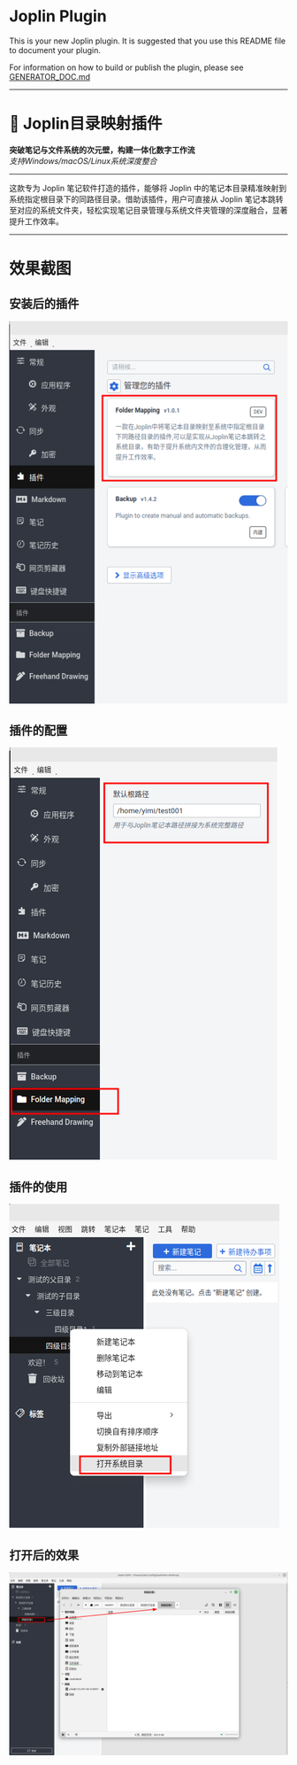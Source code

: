 # Joplin Plugin

This is your new Joplin plugin. It is suggested that you use this README file to document your plugin.

For information on how to build or publish the plugin, please see [GENERATOR_DOC.md](./GENERATOR_DOC.md)

--- 

# 🔗 Joplin目录映射插件

**突破笔记与文件系统的次元壁，构建一体化数字工作流**  
*支持Windows/macOS/Linux系统深度整合*

---

这款专为 Joplin 笔记软件打造的插件，能够将 Joplin 中的笔记本目录精准映射到系统指定根目录下的同路径目录。借助该插件，用户可直接从 Joplin 笔记本跳转至对应的系统文件夹，轻松实现笔记目录管理与系统文件夹管理的深度融合，显著提升工作效率。

---

# 效果截图

## 安装后的插件

![b24d6a1cbce670f63e5c03b0dd7c4b02.png](README.assets/d4cd933fbaf8d82ca7e0719c8483d771954b5114.png)

## 插件的配置

![d35c31766b30b32183c6d1f7db75155f.png](README.assets/2e8c8cd16af13e3c612c38e9be08e1a2d006688f.png)

## 插件的使用

![b2272cda4e54bc92ba2cb27f12bf6e1c.png](README.assets/2d09ee9e3195eda7fb2bb2a49b25c6138408e2fa.png)

## 打开后的效果

![2e997105b729a165947bf2b33e8e650e.png](README.assets/5eb572de8ca5a59c78309b2e3ce6abb14d1df2a6.png)
